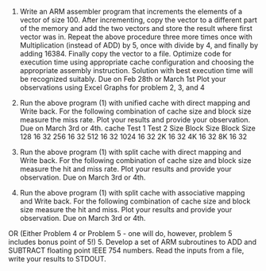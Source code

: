 1.	Write an ARM assembler program that increments the elements of a vector of size 100. After incrementing, copy the vector to a different part of the memory and add the two vectors and store the result where first vector was in. Repeat the above procedure three more times once with Multiplication (instead of ADD) by 5, once with divide by 4, and finally by adding 16384. Finally copy the vector to a file. Optimize code for execution time using appropriate cache configuration and choosing the appropriate assembly instruction. Solution with best execution time will be recognized suitably.
Due on Feb 28th or March 1st
Plot your observations using Excel Graphs for problem 2, 3, and 4
2.	Run the above program (1) with unified cache with direct mapping and Write back. For the following combination of cache size and block size measure the miss rate.  Plot your results and provide your observation. Due on March 3rd or 4th.
cache	 Test 1	     Test 2
Size  Block Size	Block Size
128	     16	         32
256	     16	         32
512	     16	         32
1024	   16	         32
2K	     16	         32
4K	     16	         32
8K	     16	         32
3.	Run the above program (1) with split cache with direct mapping and Write back. For the following combination of cache size and block size measure the hit and miss rate.  Plot your results and provide your observation. Due on March 3rd or 4th.

4.	Run the above program (1) with split cache with associative mapping and Write back. For the following combination of cache size and block size measure the hit and miss.  Plot your results and provide your observation. Due on March 3rd or 4th.

OR (Either Problem 4 or Problem 5 - one will do, however, problem 5 includes bonus point of 5!)
5.	Develop a set of ARM subroutines to ADD and SUBTRACT floating point IEEE 754 numbers. Read the inputs from a file, write your results to STDOUT.
